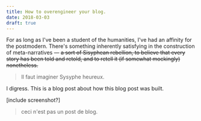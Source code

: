 ```yaml
---
title: How to overengineer your blog.
date: 2018-03-03
draft: true
---
```


For as long as I've been a student of the humanities, I've had an affinity for
the postmodern. There's something inherently satisfying in the construction of
meta-narratives — ~~a sort of Sisyphean rebellion, to believe that every
story has been told and retold, and to retell it (if somewhat mockingly)
nonetheless.~~

> Il faut imaginer Sysyphe heureux.

I digress. This is a blog post about how this blog post was built.

[include screenshot?]
> ceci n'est pas un post de blog.



<!-- every story has been told and retold, and to retell it anew nonetheless. -->

<!-- This is a blog post about how this blog post was built. -->

<!-- > I'm back on my Black Bukowski bullshit; -->
<!-- > Fuck your notepad, wrote a poem with a tool kit -->

<!-- > Don't let me do it to you dunny ‘cause I overdo it -->
<!-- > So you won't confuse it with just rap music -->

